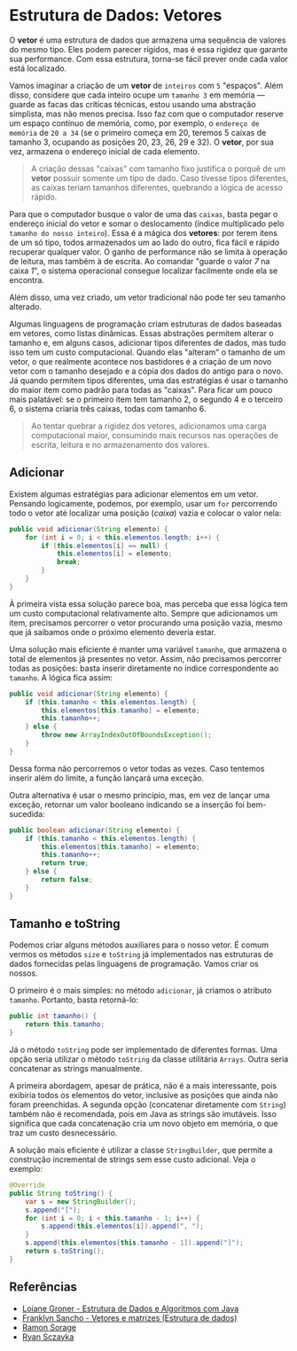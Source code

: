 # Estrutura de Dados: Vetores

O **vetor** é uma estrutura de dados que armazena uma sequência de valores do mesmo tipo. Eles podem parecer rígidos, mas é essa rigidez que garante sua performance. Com essa estrutura, torna-se fácil prever onde cada valor está localizado.

Vamos imaginar a criação de um **vetor** de `inteiros` com `5` "espaços". Além disso, considere que cada inteiro ocupe um `tamanho 3` em memória — guarde as facas das críticas técnicas, estou usando uma abstração simplista, mas não menos precisa. Isso faz com que o computador reserve um espaço contínuo de memória, como, por exemplo, o `endereço de memória` de `20 a 34` (se o primeiro começa em 20, teremos 5 caixas de tamanho 3, ocupando as posições 20, 23, 26, 29 e 32). O **vetor**, por sua vez, armazena o endereço inicial de cada elemento.

> A criação dessas "caixas" com tamanho fixo justifica o porquê de um **vetor** possuir somente um tipo de dado. Caso tivesse tipos diferentes, as caixas teriam tamanhos diferentes, quebrando a lógica de acesso rápido.

Para que o computador busque o valor de uma das `caixas`, basta pegar o endereço inicial do vetor e somar o deslocamento (índice multiplicado pelo `tamanho do nosso inteiro`). Essa é a mágica dos **vetores**: por terem itens de um só tipo, todos armazenados um ao lado do outro, fica fácil e rápido recuperar qualquer valor. O ganho de performance não se limita à operação de leitura, mas também à de escrita. Ao comandar "guarde o valor *7* na caixa *1*", o sistema operacional consegue localizar facilmente onde ela se encontra.

Além disso, uma vez criado, um vetor tradicional não pode ter seu tamanho alterado.

Algumas linguagens de programação criam estruturas de dados baseadas em vetores, como listas dinâmicas. Essas abstrações permitem alterar o tamanho e, em alguns casos, adicionar tipos diferentes de dados, mas tudo isso tem um custo computacional. Quando elas "alteram" o tamanho de um vetor, o que realmente acontece nos bastidores é a criação de um novo vetor com o tamanho desejado e a cópia dos dados do antigo para o novo. Já quando permitem tipos diferentes, uma das estratégias é usar o tamanho do maior item como padrão para todas as "caixas". Para ficar um pouco mais palatável: se o primeiro item tem tamanho 2, o segundo 4 e o terceiro 6, o sistema criaria três caixas, todas com tamanho 6.

> Ao tentar quebrar a rigidez dos vetores, adicionamos uma carga computacional maior, consumindo mais recursos nas operações de escrita, leitura e no armazenamento dos valores.

## Adicionar

Existem algumas estratégias para adicionar elementos em um vetor. Pensando logicamente, podemos, por exemplo, usar um `for` percorrendo todo o vetor até localizar uma posição (*caixa*) vazia e colocar o valor nela:

```java
public void adicionar(String elemento) {
    for (int i = 0; i < this.elementos.length; i++) {
        if (this.elementos[i] == null) {
            this.elementos[i] = elemento;
            break;
        }
    }
}
```

À primeira vista essa solução parece boa, mas perceba que essa lógica tem um custo computacional relativamente alto. Sempre que adicionamos um item, precisamos percorrer o vetor procurando uma posição vazia, mesmo que já saibamos onde o próximo elemento deveria estar.

Uma solução mais eficiente é manter uma variável `tamanho`, que armazena o total de elementos já presentes no vetor. Assim, não precisamos percorrer todas as posições: basta inserir diretamente no índice correspondente ao `tamanho`. A lógica fica assim:

```java
public void adicionar(String elemento) {
    if (this.tamanho < this.elementos.length) {
        this.elementos[this.tamanho] = elemento;
        this.tamanho++;
    } else {
        throw new ArrayIndexOutOfBoundsException();
    }
}
```

Dessa forma não percorremos o vetor todas as vezes. Caso tentemos inserir além do limite, a função lançará uma exceção.

Outra alternativa é usar o mesmo princípio, mas, em vez de lançar uma exceção, retornar um valor booleano indicando se a inserção foi bem-sucedida:

```java
public boolean adicionar(String elemento) {
    if (this.tamanho < this.elementos.length) {
        this.elementos[this.tamanho] = elemento;
        this.tamanho++;
        return true;
    } else {
        return false;
    }
}
```

## Tamanho e toString

Podemos criar alguns métodos auxiliares para o nosso vetor. É comum vermos os métodos `size` e `toString` já implementados nas estruturas de dados fornecidas pelas linguagens de programação. Vamos criar os nossos.

O primeiro é o mais simples: no método `adicionar`, já criamos o atributo `tamanho`. Portanto, basta retorná-lo:

```java
public int tamanho() {
    return this.tamanho;
}
```

Já o método `toString` pode ser implementado de diferentes formas. Uma opção seria utilizar o método `toString` da classe utilitária `Arrays`. Outra seria concatenar as strings manualmente.

A primeira abordagem, apesar de prática, não é a mais interessante, pois exibiria todos os elementos do vetor, inclusive as posições que ainda não foram preenchidas.
A segunda opção (concatenar diretamente com `String`) também não é recomendada, pois em Java as strings são imutáveis. Isso significa que cada concatenação cria um novo objeto em memória, o que traz um custo desnecessário.

A solução mais eficiente é utilizar a classe `StringBuilder`, que permite a construção incremental de strings sem esse custo adicional. Veja o exemplo:

```java
@Override
public String toString() {
    var s = new StringBuilder();
    s.append("[");
    for (int i = 0; i < this.tamanho - 1; i++) {
        s.append(this.elementos[i]).append(", ");
    }
    s.append(this.elementos[this.tamanho - 1]).append("]");
    return s.toString();
}
```

## Referências

- [Loiane Groner - Estrutura de Dados e Algoritmos com Java](https://www.youtube.com/watch?v=N3K8PjFOhy4&list=PLGxZ4Rq3BOBrgumpzz-l8kFMw2DLERdxi&ab_channel=LoianeGroner)
- [Franklyn Sancho - Vetores e matrizes (Estrutura de dados)](https://franklyn-sanc.medium.com/vetores-e-matrizes-estrutura-de-dados-375c87832f34)
- [Ramon Sorage](https://medium.com/@rsorage/arrays-a-base-da-organiza%C3%A7%C3%A3o-de-dados-9749827e1e5f)
- [Ryan Sczayka](https://medium.com/@ryan_sczayka/estrutura-de-dados-arrays-e62b8359a27f)
